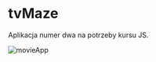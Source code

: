 # tvMaze
Aplikacja numer dwa na potrzeby kursu JS.

![movieApp](https://github.com/matthias2003/tvMaze/assets/56407111/d1b5ebf0-bef6-41d6-8413-d1249fc65639)
